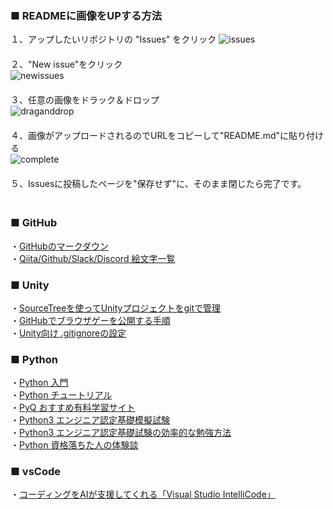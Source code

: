 ### ■ READMEに画像をUPする方法
１、アップしたいリポジトリの "Issues" をクリック
![issues](https://user-images.githubusercontent.com/39142850/45180408-45a25c00-b256-11e8-9a34-37f3d58fd7df.png)  
　  
２、"New issue"をクリック  
![newissues](https://user-images.githubusercontent.com/39142850/45180530-a3cf3f00-b256-11e8-8b48-8e6e8f9e1945.png)  
　  
３、任意の画像をドラック＆ドロップ  
![draganddrop](https://user-images.githubusercontent.com/39142850/45180634-e7c24400-b256-11e8-970b-df39d11dd64b.png)  
　  
４、画像がアップロードされるのでURLをコピーして"README.md"に貼り付ける  
![complete](https://user-images.githubusercontent.com/39142850/45180927-e5acb500-b257-11e8-92cb-02302dbf0662.png)  
　  
５、Issuesに投稿したページを"保存せず"に、そのまま閉じたら完了です。  
　  
### ■ GitHub  
・[GitHubのマークダウン](https://web-generalist.com/github-comment-markdown/)  
・[Qiita/Github/Slack/Discord 絵文字一覧](https://qiita.com/yamadashiii/items/ae673f2bae8f1525b6af)

### ■ Unity
・[SourceTreeを使ってUnityプロジェクトをgitで管理](http://sleepnel.hatenablog.com/entry/2017/01/02/161600)  
・[GitHubでブラウザゲーを公開する手順](http://ch.nicovideo.jp/lackLucky/blomaga/ar1467447)  
・[Unity向け .gitignoreの設定](https://qiita.com/nariya/items/97afba6b7b448920cdf0)

### ■ Python
・[Python 入門](http://www.tohoho-web.com/python/index.html)  
・[Python チュートリアル](https://docs.python.jp/3/tutorial/)  
・[PyQ おすすめ有料学習サイト](https://pyq.jp/)  
・[Python3 エンジニア認定基礎模擬試験](https://diver.diveintocode.jp/exam#exam-list)  
・[Python3 エンジニア認定基礎試験の効率的な勉強方法](https://ccie-go.com/python-exam-study/)  
・[Python 資格落ちた人の体験談](http://aimek-developer.blogspot.com/2018/03/python3.html)

### ■ vsCode
・[コーディングをAIが支援してくれる「Visual Studio IntelliCode」](https://www.publickey1.jp/blog/18/aivisual_studio_intellicodejavagithub.html)
